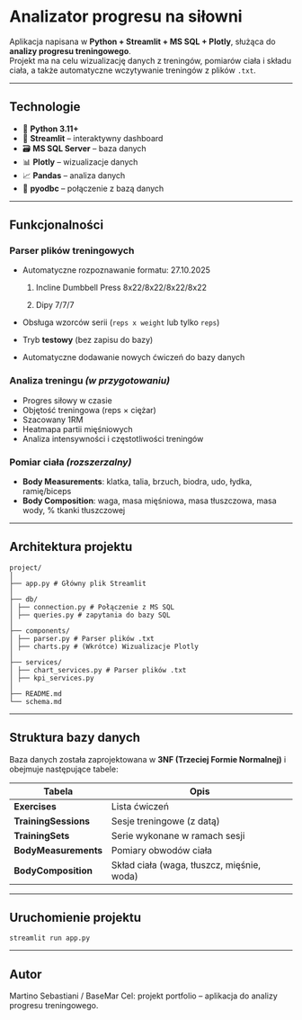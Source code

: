 # Analizator progresu na siłowni

Aplikacja napisana w **Python + Streamlit + MS SQL + Plotly**, służąca do **analizy progresu treningowego**.  
Projekt ma na celu wizualizację danych z treningów, pomiarów ciała i składu ciała, a także automatyczne wczytywanie treningów z plików `.txt`.

---

## Technologie

- 🐍 **Python 3.11+**
- 🧠 **Streamlit** – interaktywny dashboard
- 🗃️ **MS SQL Server** – baza danych
- 📊 **Plotly** – wizualizacje danych
- 📈 **Pandas** – analiza danych
- 🔗 **pyodbc** – połączenie z bazą danych

---

## Funkcjonalności

### Parser plików treningowych
- Automatyczne rozpoznawanie formatu:
    27.10.2025
    1. Incline Dumbbell Press
    8x22/8x22/8x22/8x22

    2. Dipy
    7/7/7

- Obsługa wzorców serii (`reps x weight` lub tylko `reps`)
- Tryb **testowy** (bez zapisu do bazy)
- Automatyczne dodawanie nowych ćwiczeń do bazy danych

### Analiza treningu *(w przygotowaniu)*
- Progres siłowy w czasie  
- Objętość treningowa (reps × ciężar)  
- Szacowany 1RM  
- Heatmapa partii mięśniowych  
- Analiza intensywności i częstotliwości treningów  

### Pomiar ciała *(rozszerzalny)*
- **Body Measurements**: klatka, talia, brzuch, biodra, udo, łydka, ramię/biceps  
- **Body Composition**: waga, masa mięśniowa, masa tłuszczowa, masa wody, % tkanki tłuszczowej  

---

## Architektura projektu
    project/
    │
    ├── app.py # Główny plik Streamlit
    │
    ├── db/
    │ ├── connection.py # Połączenie z MS SQL
    │ ├── queries.py # zapytania do bazy SQL
    │
    ├── components/
    │ ├── parser.py # Parser plików .txt
    │ ├── charts.py # (Wkrótce) Wizualizacje Plotly
    │
    ├── services/
    │ ├── chart_services.py # Parser plików .txt
    │ ├── kpi_services.py
    │
    ├── README.md
    └── schema.md

---

## Struktura bazy danych

Baza danych została zaprojektowana w **3NF (Trzeciej Formie Normalnej)** i obejmuje następujące tabele:

| Tabela | Opis |
|--------|------|
| **Exercises** | Lista ćwiczeń |
| **TrainingSessions** | Sesje treningowe (z datą) |
| **TrainingSets** | Serie wykonane w ramach sesji |
| **BodyMeasurements** | Pomiary obwodów ciała |
| **BodyComposition** | Skład ciała (waga, tłuszcz, mięśnie, woda) |

---

## Uruchomienie projektu
    streamlit run app.py

---

## Autor
Martino Sebastiani / BaseMar
Cel: projekt portfolio – aplikacja do analizy progresu treningowego.